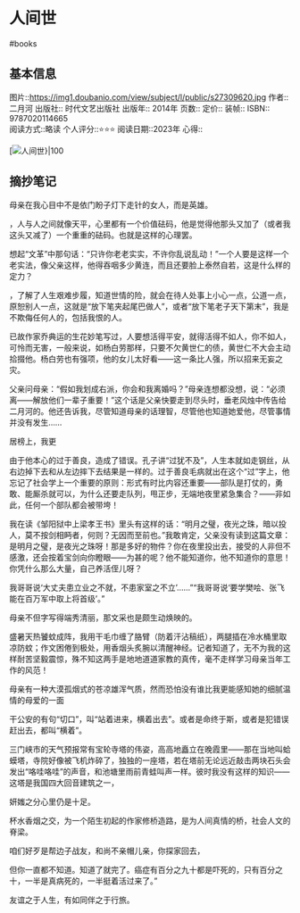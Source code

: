 # 人间世
#books 
## 基本信息

图片::https://img1.doubanio.com/view/subject/l/public/s27309620.jpg
作者:: 二月河
出版社:: 时代文艺出版社
出版年:: 2014年
页数:: 
定价:: 
装帧:: 
ISBN:: 9787020114665  
阅读方式::略读
个人评分::⭐⭐⭐
阅读日期::2023年
心得::

 [![人间世}|100](https://img1.doubanio.com/view/subject/l/public/s27309620.jpg)

## 摘抄笔记
母亲在我心目中不是依门盼子灯下走针的女人，而是英雄。

，人与人之间就像天平，心里都有一个价值砝码，他是觉得他那头又加了（或者我这头又减了）一个重重的砝码。也就是这样的心理罢。

想起“文革”中那句话：“只许你老老实实，不许你乱说乱动！”一个人要是这样一个老实法，像父亲这样，他得吞咽多少黄连，而且还要脸上泰然自若，这是什么样的定力？

，了解了人生艰难步履，知道世情的险，就会在待人处事上小心一点，公道一点，原恕别人一点，这就是“放下笔夹起尾巴做人”，或者“放下笔老子天下第末”，我是不欺侮任何人的，包括我恨的人。

已故作家乔典运的生花妙笔写过，人要想活得平安，就得活得不如人，你不如人，可怜而无害，一般来说，如杨白劳那样，只要不欠黄世仁的债，黄世仁不大会主动拾掇他。杨白劳也有强项，他的女儿太好看——这一条比人强，所以招来无妄之灾。

父亲问母亲：“假如我划成右派，你会和我离婚吗？”母亲连想都没想，说：“必须离——解放他们一辈子重要！”这个话是父亲快要走到尽头时，垂老风烛中传告给二月河的。他还告诉我，尽管知道母亲的话理智，尽管他也知道她爱他，尽管事情并没有发生……

居榜上，我更

由于他本心的过于善良，造成了错误。孔子讲“过犹不及”，人生本就如走钢丝，从右边掉下去和从左边摔下去结果是一样的。过于善良毛病就出在这个“过”字上，他忘记了社会学上一个重要的原则：形式有时比内容还重要——部队是打仗的，勇敢、能厮杀就可以，为什么还要走队列，甩正步，无端地夜里紧急集合？——非如此，任何一个部队都会被带垮！

我在读《邹阳狱中上梁孝王书》里头有这样的话：“明月之璧，夜光之珠，暗以投人，莫不按剑相眄者，何则？无因而至前也。”我敢肯定，父亲没有读到这篇文章：是明月之璧，是夜光之珠呀！那是多好的物件？你在夜里投出去，接受的人非但不感激，还会按着宝剑向你瞪眼——为甚的呢？他不能知道你，他不知道你的意思！你凭什么那么大量，自己养活侄儿呀？

我哥哥说‘大丈夫患立业之不就，不患家室之不立’……”“我哥哥说‘要学樊哙、张飞能在百万军中取上将首级’。”

母亲不但字写得端秀清丽，那文采也是颇生动焕映的。

盛暑天热饕蚊成阵，我用干毛巾缠了胳臂（防着汗沾稿纸），两腿插在冷水桶里取凉防蚊；作文困倦到极处，用香烟头炙腕以清醒神经。记者知道了，无不为我的这样耐苦坚毅震惊，殊不知这两手是地地道道家教的真传，毫不走样学习母亲当年工作的风范！

母亲有一种大漠孤烟式的苍凉雄浑气质，然而恐怕没有谁比我更能感知她的细腻温情的母爱的一面

干公安的有句“切口”，叫“站着进来，横着出去”。或者是命终于斯，或者是犯错误赶出去，都叫“横着”。

三门峡市的天气预报常有宝轮寺塔的伟姿，高高地矗立在晚霞里——那在当地叫蛤蟆塔，寺院好像被飞机炸碎了，独独的一座塔，若在塔前无论远近敲击两块石头会发出“咯哇咯哇”的声音，和池塘里雨前青蛙叫声一样。彼时我没有这样的知识——这塔是我国四大回音建筑之一，

妍媸之分心里仍是十足。

杯水香烟之交，为一个陌生初起的作家修桥造路，是为人间真情的桥，社会人文的脊梁。

咱们好歹是帮边子战友，和尚不亲帽儿亲，你探家回去，

但你一直都不知道。知道了就完了。癌症有百分之九十都是吓死的，只有百分之十，一半是真病死的，一半挺着活过来了。”

友谊之于人生，有如同伴之于行旅。